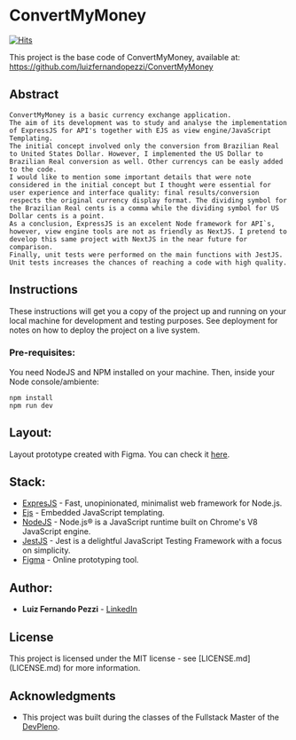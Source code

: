 # ConvertMyMoney

[![Hits](https://hits.seeyoufarm.com/api/count/incr/badge.svg?url=https%3A%2F%2Fgithub.com%2Fluizfernandopezzi%2FConvertMyMoneyDom&count_bg=%2379C83D&title_bg=%23555555&icon=&icon_color=%23E7E7E7&title=hits&edge_flat=false)](https://hits.seeyoufarm.com)

This project is the base code of ConvertMyMoney, available at: https://github.com/luizfernandopezzi/ConvertMyMoney

## Abstract

    ConvertMyMoney is a basic currency exchange application.
    The aim of its development was to study and analyse the implementation of ExpressJS for API's together with EJS as view engine/JavaScript Templating.
    The initial concept involved only the conversion from Brazilian Real to United States Dollar. However, I implemented the US Dollar to Brazilian Real conversion as well. Other currencys can be easly added to the code.
    I would like to mention some important details that were note considered in the initial concept but I thought were essential for user experience and interface quality: final results/conversion respects the original currency display format. The dividing symbol for the Brazilian Real cents is a comma while the dividing symbol for US Dollar cents is a point.
    As a conclusion, ExpressJS is an excelent Node framework for API`s, however, view engine tools are not as friendly as NextJS. I pretend to develop this same project with NextJS in the near future for comparison.
    Finally, unit tests were performed on the main functions with JestJS. Unit tests increases the chances of reaching a code with high quality.

## Instructions

These instructions will get you a copy of the project up and running on your local machine for development and testing purposes. See deployment for notes on how to deploy the project on a live system.

### Pre-requisites:

You need NodeJS and NPM installed on your machine.
Then, inside your Node console/ambiente:

```
npm install
npm run dev
```

## Layout:

Layout prototype created with Figma. You can check it [here](https://www.figma.com/file/JDk3xfKAJ50qmhwUhmdTB2/ConvertMyMoney?node-id=0%3A1).

## Stack:

* [ExpresJS](https://expressjs.com/) - Fast, unopinionated, minimalist web framework for Node.js.
* [Ejs](https://ejs.co/) - Embedded JavaScript templating.
* [NodeJS](https://nodejs.org/en/) - Node.js® is a JavaScript runtime built on Chrome's V8 JavaScript engine.
* [JestJS](https://jestjs.io/) -  Jest is a delightful JavaScript Testing Framework with a focus on simplicity.
* [Figma](https://figma.com/) - Online prototyping tool.

## Author:

* **Luiz Fernando Pezzi** - [LinkedIn](https://www.linkedin.com/in/luizfernandopezzi/)

## License

This project is licensed under the MIT license - see [LICENSE.md] (LICENSE.md) for more information.

## Acknowledgments

* This project was built during the classes of the Fullstack Master of the [DevPleno](https://devpleno.com).